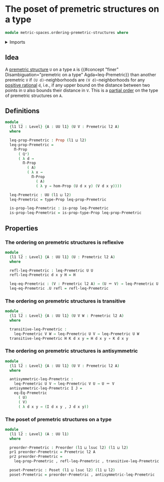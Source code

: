 # The poset of premetric structures on a type

```agda
module metric-spaces.ordering-premetric-structures where
```

<details><summary>Imports</summary>

```agda
open import elementary-number-theory.positive-rational-numbers

open import foundation.binary-relations
open import foundation.dependent-pair-types
open import foundation.function-types
open import foundation.identity-types
open import foundation.propositions
open import foundation.universe-levels

open import metric-spaces.premetric-structures

open import order-theory.posets
open import order-theory.preorders
```

</details>

## Idea

A [premetric structure](metric-spaces.premetric-structures.md) `U` on a type `A`
is {{#concept "finer" Disambiguation="premetric on a type" Agda=leq-Premetric}}
than another premetric `V` if `(U d)`-neighborhoods are `(V d)`-neighborhoods
for any
[positive rational](elementary-number-theory.positive-rational-numbers.md) `d`,
i.e., if any upper bound on the distance between two points in `U` also bounds
their distance in `V`. This is a [partial order](order-theory.posets.md) on the
type of premetric structures on `A`.

## Definitions

```agda
module _
  {l1 l2 : Level} {A : UU l1} (U V : Premetric l2 A)
  where

  leq-prop-Premetric : Prop (l1 ⊔ l2)
  leq-prop-Premetric =
    Π-Prop
      ( ℚ⁺)
      ( λ d →
        Π-Prop
          ( A)
          ( λ x →
            Π-Prop
              ( A)
              ( λ y → hom-Prop (U d x y) (V d x y))))

  leq-Premetric : UU (l1 ⊔ l2)
  leq-Premetric = type-Prop leq-prop-Premetric

  is-prop-leq-Premetric : is-prop leq-Premetric
  is-prop-leq-Premetric = is-prop-type-Prop leq-prop-Premetric
```

## Properties

### The ordering on premetric structures is reflexive

```agda
module _
  {l1 l2 : Level} {A : UU l1} (U : Premetric l2 A)
  where

  refl-leq-Premetric : leq-Premetric U U
  refl-leq-Premetric d x y H = H

  leq-eq-Premetric : (V : Premetric l2 A) → (U ＝ V) → leq-Premetric U V
  leq-eq-Premetric .U refl = refl-leq-Premetric
```

### The ordering on premetric structures is transitive

```agda
module _
  {l1 l2 : Level} {A : UU l1} (U V W : Premetric l2 A)
  where

  transitive-leq-Premetric :
    leq-Premetric V W → leq-Premetric U V → leq-Premetric U W
  transitive-leq-Premetric H K d x y = H d x y ∘ K d x y
```

### The ordering on premetric structures is antisymmetric

```agda
module _
  {l1 l2 : Level} {A : UU l1} (U V : Premetric l2 A)
  where

  antisymmetric-leq-Premetric :
    leq-Premetric U V → leq-Premetric V U → U ＝ V
  antisymmetric-leq-Premetric I J =
    eq-Eq-Premetric
      ( U)
      ( V)
      ( λ d x y → (I d x y , J d x y))
```

### The poset of premetric structures on a type

```agda
module _
  {l1 l2 : Level} (A : UU l1)
  where

  preorder-Premetric : Preorder (l1 ⊔ lsuc l2) (l1 ⊔ l2)
  pr1 preorder-Premetric = Premetric l2 A
  pr2 preorder-Premetric =
    leq-prop-Premetric , refl-leq-Premetric , transitive-leq-Premetric

  poset-Premetric : Poset (l1 ⊔ lsuc l2) (l1 ⊔ l2)
  poset-Premetric = preorder-Premetric , antisymmetric-leq-Premetric
```
